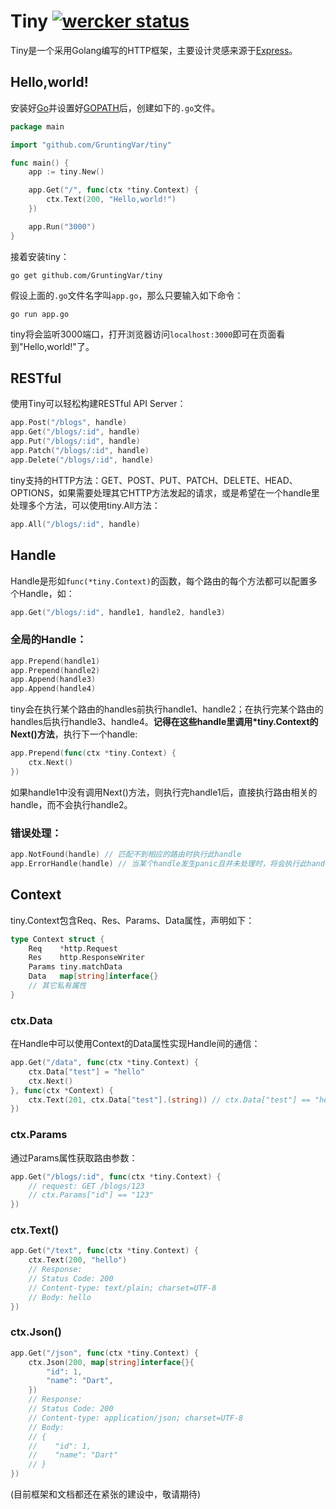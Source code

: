 # Tiny [![wercker status](https://app.wercker.com/status/6df44e4c942054978d3ee6998a31c8ed/s "wercker status")](https://app.wercker.com/project/bykey/6df44e4c942054978d3ee6998a31c8ed)

Tiny是一个采用Golang编写的HTTP框架，主要设计灵感来源于[Express](http://expressjs.com/)。

## Hello,world!
安装好[Go](http://golang.org/)并设置好[GOPATH](http://golang.org/doc/code.html#GOPATH)后，创建如下的`.go`文件。
~~~ go
package main

import "github.com/GruntingVar/tiny"

func main() {
    app := tiny.New()

    app.Get("/", func(ctx *tiny.Context) {
        ctx.Text(200, "Hello,world!")
    })

    app.Run("3000")
}
~~~

接着安装tiny：
~~~
go get github.com/GruntingVar/tiny
~~~

假设上面的`.go`文件名字叫`app.go`，那么只要输入如下命令：
~~~
go run app.go
~~~

tiny将会监听3000端口，打开浏览器访问`localhost:3000`即可在页面看到"Hello,world!"了。

## RESTful
使用Tiny可以轻松构建RESTful API Server：
~~~go
app.Post("/blogs", handle)
app.Get("/blogs/:id", handle)
app.Put("/blogs/:id", handle)
app.Patch("/blogs/:id", handle)
app.Delete("/blogs/:id", handle)
~~~

tiny支持的HTTP方法：GET、POST、PUT、PATCH、DELETE、HEAD、OPTIONS，如果需要处理其它HTTP方法发起的请求，或是希望在一个handle里处理多个方法，可以使用tiny.All方法：
~~~go
app.All("/blogs/:id", handle)
~~~

## Handle
Handle是形如`func(*tiny.Context)`的函数，每个路由的每个方法都可以配置多个Handle，如：
~~~go
app.Get("/blogs/:id", handle1, handle2, handle3)
~~~

### 全局的Handle：
~~~go
app.Prepend(handle1)
app.Prepend(handle2)
app.Append(handle3)
app.Append(handle4)
~~~
tiny会在执行某个路由的handles前执行handle1、handle2；在执行完某个路由的handles后执行handle3、handle4。__记得在这些handle里调用*tiny.Context的Next()方法__，执行下一个handle:
~~~go
app.Prepend(func(ctx *tiny.Context) {
    ctx.Next()
})
~~~
如果handle1中没有调用Next()方法，则执行完handle1后，直接执行路由相关的handle，而不会执行handle2。

### 错误处理：
~~~go
app.NotFound(handle) // 匹配不到相应的路由时执行此handle
app.ErrorHandle(handle) // 当某个handle发生panic且并未处理时，将会执行此handle
~~~

## Context
tiny.Context包含Req、Res、Params、Data属性，声明如下：
~~~go
type Context struct {
    Req    *http.Request
    Res    http.ResponseWriter
    Params tiny.matchData
    Data   map[string]interface{}
    // 其它私有属性
}
~~~

### ctx.Data
在Handle中可以使用Context的Data属性实现Handle间的通信：
~~~go
app.Get("/data", func(ctx *tiny.Context) {
    ctx.Data["test"] = "hello"
    ctx.Next()
}, func(ctx *Context) {
    ctx.Text(201, ctx.Data["test"].(string)) // ctx.Data["test"] == "hello"
})
~~~

### ctx.Params
通过Params属性获取路由参数：
~~~go
app.Get("/blogs/:id", func(ctx *tiny.Context) {
    // request: GET /blogs/123
    // ctx.Params["id"] == "123"
})
~~~

### ctx.Text()
~~~go
app.Get("/text", func(ctx *tiny.Context) {
    ctx.Text(200, "hello")
    // Response:
    // Status Code: 200
    // Content-type: text/plain; charset=UTF-8
    // Body: hello
})
~~~

### ctx.Json()
~~~go
app.Get("/json", func(ctx *tiny.Context) {
    ctx.Json(200, map[string]interface{}{
        "id": 1,
        "name": "Dart",
    })
    // Response:
    // Status Code: 200
    // Content-type: application/json; charset=UTF-8
    // Body:
    // {
    //    "id": 1,
    //    "name": "Dart"
    // }
})
~~~

(目前框架和文档都还在紧张的建设中，敬请期待)